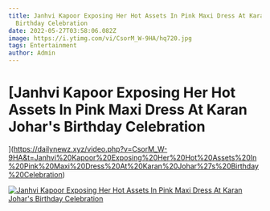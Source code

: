 ```yaml
---
title: Janhvi Kapoor Exposing Her Hot Assets In Pink Maxi Dress At Karan Johar's
  Birthday Celebration
date: 2022-05-27T03:58:06.082Z
image: https://i.ytimg.com/vi/CsorM_W-9HA/hq720.jpg
tags: Entertainment
author: Admin
---
```

# [Janhvi Kapoor Exposing Her Hot Assets In Pink Maxi Dress At Karan Johar's Birthday Celebration
](https://dailynewz.xyz/video.php?v=CsorM_W-9HA&t=Janhvi%20Kapoor%20Exposing%20Her%20Hot%20Assets%20In%20Pink%20Maxi%20Dress%20At%20Karan%20Johar%27s%20Birthday%20Celebration)

[![Janhvi Kapoor Exposing Her Hot Assets In Pink Maxi Dress At Karan Johar's Birthday Celebration
]()](https://dailynewz.xyz/video.php?v=CsorM_W-9HA&t=Janhvi%20Kapoor%20Exposing%20Her%20Hot%20Assets%20In%20Pink%20Maxi%20Dress%20At%20Karan%20Johar%27s%20Birthday%20Celebration)